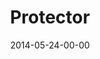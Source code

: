 ---
layout: message
category: message
series: "The New Man"
title: "Protector "
date: 2014-05-24-00-00
message_id: 865
program-description: "Program WK5 - The New Man"
program: "http://www.crossroads.net/players/media/hq/05_24-25_14Program.pdf"
program-title: "Protector"
video-description: "Brian Tome talks about how the new man is a protector."
video-title: "Protector"
video: "https://s3.amazonaws.com/crossroadsvideomessages/thenewman_05.mp4"
video-poster: "https://www.crossroads.net/uploadedfiles/thenewman_05_still.jpg"
audio-description: "Brian Tome talks about how the new man is a protector."
audio: "http://www.crossroads.net/players/media/hq/thenewman_05.mp3"
audio-title: "Protector"
audio-duration: ":"
---